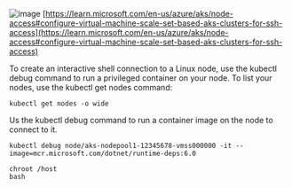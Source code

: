 ![image](https://github.com/OktaySavdi/Azure/assets/3519706/76683054-882c-4a18-8bef-bdeaa72b69d8)
[https://learn.microsoft.com/en-us/azure/aks/node-access#configure-virtual-machine-scale-set-based-aks-clusters-for-ssh-access](https://learn.microsoft.com/en-us/azure/aks/node-access#configure-virtual-machine-scale-set-based-aks-clusters-for-ssh-access)

To create an interactive shell connection to a Linux node, use the kubectl debug command to run a privileged container on your node. To list your nodes, use the kubectl get nodes command:
```
kubectl get nodes -o wide
```
Us the kubectl debug command to run a container image on the node to connect to it.
```
kubectl debug node/aks-nodepool1-12345678-vmss000000 -it --image=mcr.microsoft.com/dotnet/runtime-deps:6.0
```
```
chroot /host
bash
```
